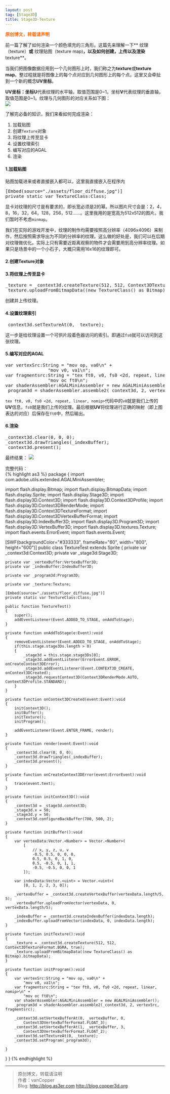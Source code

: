 ```yaml
---
layout: post
tag: [Stage3D]
title: Stage3D-Texture
---
```

<span style="color: #ff6600;"><strong>原创博文，转载请声明</strong></span>

前一篇了解了如何渲染一个颜色填充的三角形。这篇先来理解一下** 纹理（texture）**或** 纹理贴图（texture map)**，以及如何创建，上传以及渲染**texture**。

当我们把图像数据应用到一个几何图形上时，我们称之为**texture**或**texture map**。整过程就是将图像上的每个点对应到几何图形上的每个点。这里又会牵扯到一个新的概念**UV坐标**。

**UV坐标：**坐标**U**代表纹理的水平轴，取值范围是0~1。坐标**V**代表纹理的垂直轴，取值范围是0~1。纹理与几何图形的对应关系如下图：  
![](../../images/texture.png)

了解完必备的知识，我们来看如何完成渲染：

1. 加载贴图
2. 创建`Texture`对象
3. 将纹理上传至显卡
4. 设置纹理索引
5. 编写对应的AGAL
6. 渲染

#### 1.加载贴图

贴图加载进来或者直接嵌入都可以，这里我直接嵌入在程序内
<pre>
[Embed(source="./assets/floor_diffuse.jpg")]
private static var TextureClass:Class;
</pre>

显卡对纹理的尺寸是有要求的，即长宽必须是2的幂。所以图片尺寸会是：2，4，8，16，32，64，128，256，512......。这里我用的是宽高为512x512的图片。我们暂时不考虑`minmap`。

我们在实际的游戏开发中，纹理的制作均需要按照高分辨率（4096x4096）来制作，然后按照需求导出为不同的分辨率的纹理。这么做的好处是，我们可以在后期对纹理做优化。实际上只有需要近距离观察的物件才会需要用到高分辨率纹理。如果只是场景中的一个小石子，大概只需用16x16的纹理即可。

#### 2.创建Texture对象

#### 3.将纹理上传至显卡

<pre>
_texture = _context3d.createTexture(512, 512, Context3DTextureFormat.BGRA, true);
_texture.uploadFromBitmapData((new TextureClass() as Bitmap).bitmapData);
</pre>
创建并上传纹理。

#### 4.设置纹理索引
<pre>
_context3d.setTextureAt(0, _texture);
</pre>
这一步是给纹理设置一个可供片段着色器访问的索引。即通过`fs0`就可以访问到这张纹理。

#### 5.编写对应的AGAL
<pre>
var vertexSrc:String = "mov op, va0\n" +
				"mov v0, va1\n";
var fragmentsrc:String = "tex ft0, v0, fs0 <2d, repeat, linear, nomip>\n" +
				"mov oc ft0\n";
var shaderAssembler:AGALMiniAssembler = new AGALMiniAssembler();
_program3d = shaderAssembler.assemble2(_context3d, 2, vertexSrc, fragmentsrc);
</pre>
`tex ft0, v0, fs0 <2d, repeat, linear, nomip>`代码中的`v0`就是我们上传的**UV**信息，`fs0`就是我们上传的纹理。最后根据**UV**将纹理进行正确的映射（即上图表达的对应）后保存在`ft0`中，然后输出。

#### 6.渲染
<pre>
_context3d.clear(0, 0, 0);
_context3d.drawTriangles(_indexBuffer);
_context3d.present();
</pre>

最终结果：
![](../../images/textureTest.png)

完整代码：  
{% highlight as3 %}
package
{
import com.adobe.utils.extended.AGALMiniAssembler;

import flash.display.Bitmap;
import flash.display.BitmapData;
import flash.display.Sprite;
import flash.display.Stage3D;
import flash.display3D.Context3D;
import flash.display3D.Context3DProfile;
import flash.display3D.Context3DRenderMode;
import flash.display3D.Context3DTextureFormat;
import flash.display3D.Context3DVertexBufferFormat;
import flash.display3D.IndexBuffer3D;
import flash.display3D.Program3D;
import flash.display3D.VertexBuffer3D;
import flash.display3D.textures.Texture;
import flash.events.ErrorEvent;
import flash.events.Event;

[SWF(backgroundColor="#333333", frameRate="60", width="800", height="600")]
public class TextureTest extends Sprite
{
    private var _context3d:Context3D;
    private var _stage3d:Stage3D;

    private var _vertexBuffer:VertexBuffer3D;
    private var _indexBuffer:IndexBuffer3D;
    
    private var _program3d:Program3D;
    
    private var _texture:Texture;
    
    [Embed(source="./assets/floor_diffuse.jpg")]
    private static var TextureClass:Class;
    
    public function TextureTest()
    {
        super();
        addEventListener(Event.ADDED_TO_STAGE, onAddToStage);
    }
    
    private function onAddToStage(e:Event):void
    {
        removeEventListener(Event.ADDED_TO_STAGE, onAddToStage);
        if(this.stage.stage3Ds.length > 0)
        {
            _stage3d = this.stage.stage3Ds[0];
            _stage3d.addEventListener(ErrorEvent.ERROR, onCreateContext3DError);
            _stage3d.addEventListener(Event.CONTEXT3D_CREATE, onContext3DCreated);
            _stage3d.requestContext3D(Context3DRenderMode.AUTO, Context3DProfile.STANDARD);
        }
    }
    
    private function onContext3DCreated(event:Event):void
    {
        initContext3D();
        initBuffer();
        initTexture();
        initProgram();
    
        addEventListener(Event.ENTER_FRAME, render);
    }
    
    private function render(event:Event):void
    {
        _context3d.clear(0, 0, 0);
        _context3d.drawTriangles(_indexBuffer);
        _context3d.present();
    }
    
    private function onCreateContext3DError(event:ErrorEvent):void
    {
        trace(event.text);
    }
    
    private function initContext3D():void
    {
        _context3d = _stage3d.context3D;
        _stage3d.x = 50;
        _stage3d.y = 50;
        _context3d.configureBackBuffer(700, 500, 2);
    }
    
    private function initBuffer():void
    {
        var vertexData:Vector.<Number> = Vector.<Number>(
            [
                // x, y, z, u, v
                -0.5, 0.5, 0, 0, 0,
                0.5, 0.5, 0, 1, 0,
                0.5, -0.5, 0, 1, 1,
                -0.5, -0.5, 0, 0, 1
            ]);
    
        var indexData:Vector.<uint> = Vector.<uint>(
            [0, 1, 2, 2, 3, 0]);
    
        _vertexBuffer = _context3d.createVertexBuffer(vertexData.length/5, 5);
        _vertexBuffer.uploadFromVector(vertexData, 0, vertexData.length/5);
    
        _indexBuffer = _context3d.createIndexBuffer(indexData.length);
        _indexBuffer.uploadFromVector(indexData, 0, indexData.length);
    }
    
    private function initTexture():void
    {
        _texture = _context3d.createTexture(512, 512, Context3DTextureFormat.BGRA, true);
        _texture.uploadFromBitmapData((new TextureClass() as Bitmap).bitmapData);
    }
    
    private function initProgram():void
    {
        var vertexSrc:String = "mov op, va0\n" +
            "mov v0, va1\n";
        var fragmentsrc:String = "tex ft0, v0, fs0 <2d, repeat, linear, nomip>\n" +
            "mov oc ft0\n";
        var shaderAssembler:AGALMiniAssembler = new AGALMiniAssembler();
        _program3d = shaderAssembler.assemble2(_context3d, 2, vertexSrc, fragmentsrc);
    
        _context3d.setVertexBufferAt(0, _vertexBuffer, 0,
            Context3DVertexBufferFormat.FLOAT_3);
        _context3d.setVertexBufferAt(1, _vertexBuffer, 3,
            Context3DVertexBufferFormat.FLOAT_2);
        _context3d.setTextureAt(0, _texture);
        _context3d.setProgram(_program3d);
    
    }

}
}
{% endhighlight %}
***
>原创博文，转载请注明  
>作者：vanCopper  
>Blog: http://blog.as3er.com http://blog.copper3d.org
